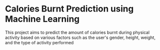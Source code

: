 # Calories Burnt Prediction using Machine Learning
 This project aims to predict the amount of calories burnt during physical activity based on various factors such as the user's gender, height, weight, and the type of activity performed
